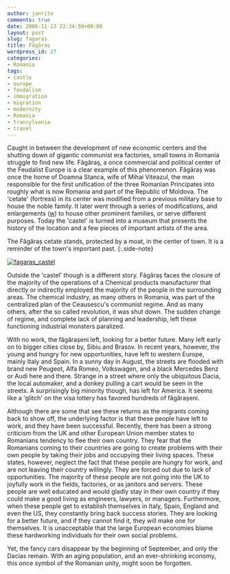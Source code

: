 ```yaml
---
author: janrito
comments: true
date: 2006-11-13 22:34:50+00:00
layout: post
slug: fagaras
title: Făgăraș
wordpress_id: 27
categories:
- Romania
tags:
- castle
- europe
- feudalism
- immigration
- migration
- modernity
- Romania
- transylvania
- travel
---
```


Caught in between the development of new economic centers and the shutting down of gigantic communist era factories, small towns in Romania struggle to find new life. Făgăraș, a once commercial and political center of the Feudalist Europe is a clear example of this phenomenon. Făgăraș was once the home of Doamna Stanca, wife of Mihai Viteazul, the man responsible for the first unification of the three Romanian Principates into roughly what is now Romania and part of the Republic of Moldova. The 'cetate' (fortress) in its center was modified from a previous military base to house the noble family. It later went through a series of modifications, and enlargements ([w](http://en.wikipedia.org/wiki/F%C4%83g%C4%83ra%C5%9F)) to house other prominent families, or serve different purposes. Today the 'castel' is turned into a museum that presents the history of the location and a few pieces of important artists of the area.


The Făgăraș cetate stands, protected by a moat, in the center of town. It is a reminder of the town's important past.
{:.side-note}

[![fagaras_castel]][fagaras_castel_link]


Outside the 'castel' though is a different story. Făgăraș faces the closure of the majority of the operations of a Chemical products manufacturer that directly or indirectly employed the majority of the people in the surrounding areas. The chemical industry, as many others in Romania, was part of the centralized plan of the Ceausescu's communist regime. And as many others, after the so called revolution, it was shut down. The sudden change of regime, and complete lack of planning and leadership, left these functioning industrial monsters paralized.

With no work, the făgărașeni left, looking for a better future. Many left early on to bigger cities close by, Sibiu and Brasov. In recent years, however, the young and hungry for new opportunities, have left to western Europe, mainly Italy and Spain. In a sunny day in August, the streets are flooded with brand new Peugeot, Alfa Romeo, Volkswagen, and a black Mercedes Benz or Audi here and there. Strange in a street where only the ubiquitous Dacia, the local automaker, and a donkey pulling a cart would be seen in the streets. A surprisingly big minority though, has left for America. It seems like a 'glitch' on the visa lottery has favored hundreds of făgărașeni.

Although there are some that see these returns as the migrants coming back to show off, the underlying factor is that these people have left to work, and they have been successful. Recently, there has been a strong criticism from the UK and other European Union member states to Romanians tendency to flee their own country. They fear that the Romanians coming to their countries are going to create problems with their own people by taking their jobs and occupying their living spaces. These states, however, neglect the fact that these people are hungry for work, and are not leaving their country willingly. They are forced out due to lack of opportunities. The majority of these people are not going into the UK to joyfully work in the fields, factories, or as janitors and servers.  These people are well educated and would gladly stay in their own country if they could make a good living as engineers, lawyers, or managers. Furthermore, when these people get to establish themselves in Italy, Spain, England and even the US, they constantly bring back success stories. They are looking for a better future, and if they cannot find it, they will make one for themselves. It is unacceptable that the large European economies blame these hardworking individuals for their own social problems.

Yet, the fancy cars disappear by the beginning of September, and only the Dacias remain.  With an aging population, and an ever-shrinking economy, this once symbol of the Romanian unity, might soon be forgotten.

[fagaras_castel]: https://farm1.staticflickr.com/112/268959247_ce692edd15_b.jpg
[fagaras_castel_link]: http://www.flickr.com/photos/janrito/268959247/
